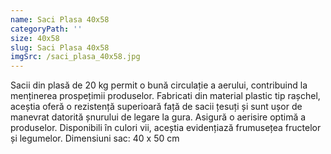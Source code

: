 ```yaml
---
name: Saci Plasa 40x58
categoryPath: ''
size: 40x58
slug: Saci Plasa 40x58
imgSrc: /saci_plasa_40x58.jpg
---
```


Sacii din plasă de 20 kg permit o bună circulație a aerului, contribuind la menținerea prospețimii produselor. Fabricati din material plastic tip rașchel, aceștia oferă o rezistență superioară față de sacii țesuți și sunt ușor de manevrat datorită șnurului de legare la gura. Asigură o aerisire optimă a produselor. Disponibili în culori vii, aceștia evidențiază frumusețea fructelor și legumelor.  Dimensiuni sac: 40 x 50 cm
